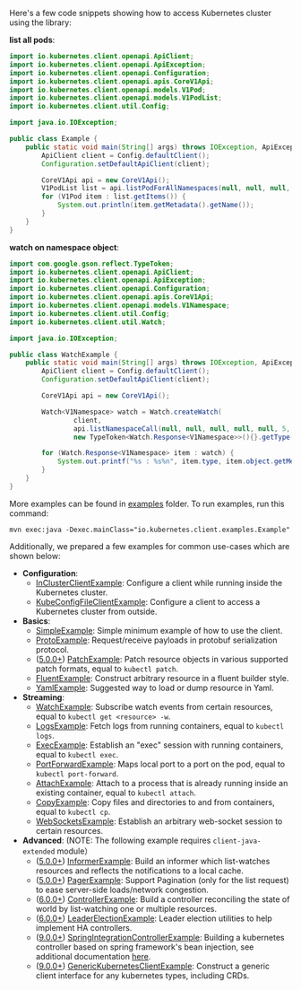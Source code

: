 Here's a few code snippets showing how to access Kubernetes cluster using the library:

__list all pods__:

```java
import io.kubernetes.client.openapi.ApiClient;
import io.kubernetes.client.openapi.ApiException;
import io.kubernetes.client.openapi.Configuration;
import io.kubernetes.client.openapi.apis.CoreV1Api;
import io.kubernetes.client.openapi.models.V1Pod;
import io.kubernetes.client.openapi.models.V1PodList;
import io.kubernetes.client.util.Config;

import java.io.IOException;

public class Example {
    public static void main(String[] args) throws IOException, ApiException{
        ApiClient client = Config.defaultClient();
        Configuration.setDefaultApiClient(client);

        CoreV1Api api = new CoreV1Api();
        V1PodList list = api.listPodForAllNamespaces(null, null, null, null, null, null, null, null, null);
        for (V1Pod item : list.getItems()) {
            System.out.println(item.getMetadata().getName());
        }
    }
}
```

__watch on namespace object__:

```java
import com.google.gson.reflect.TypeToken;
import io.kubernetes.client.openapi.ApiClient;
import io.kubernetes.client.openapi.ApiException;
import io.kubernetes.client.openapi.Configuration;
import io.kubernetes.client.openapi.apis.CoreV1Api;
import io.kubernetes.client.openapi.models.V1Namespace;
import io.kubernetes.client.util.Config;
import io.kubernetes.client.util.Watch;

import java.io.IOException;

public class WatchExample {
    public static void main(String[] args) throws IOException, ApiException{
        ApiClient client = Config.defaultClient();
        Configuration.setDefaultApiClient(client);

        CoreV1Api api = new CoreV1Api();

        Watch<V1Namespace> watch = Watch.createWatch(
                client,
                api.listNamespaceCall(null, null, null, null, null, 5, null, null, Boolean.TRUE, null, null),
                new TypeToken<Watch.Response<V1Namespace>>(){}.getType());

        for (Watch.Response<V1Namespace> item : watch) {
            System.out.printf("%s : %s%n", item.type, item.object.getMetadata().getName());
        }
    }
}
```

More examples can be found in [examples](examples) folder. To run examples, run this command:

```shell
mvn exec:java -Dexec.mainClass="io.kubernetes.client.examples.Example"
```


Additionally, we prepared a few examples for common use-cases which are shown below:
- __Configuration__:
  - [InClusterClientExample](./examples/examples-release-10/src/main/java/io/kubernetes/client/examples/InClusterClientExample.java): 
  Configure a client while running inside the Kubernetes cluster.
  - [KubeConfigFileClientExample](./examples/examples-release-10/src/main/java/io/kubernetes/client/examples/KubeConfigFileClientExample.java): 
  Configure a client to access a Kubernetes cluster from outside.
- __Basics__:
  - [SimpleExample](./examples/examples-release-10/src/main/java/io/kubernetes/client/examples/Example.java):
  Simple minimum example of how to use the client.
  - [ProtoExample](./examples/examples-release-10/src/main/java/io/kubernetes/client/examples/ProtoExample.java): 
  Request/receive payloads in protobuf serialization protocol.
  - ([5.0.0+](https://github.com/kubernetes-client/java/tree/client-java-parent-5.0.0)) [PatchExample](./examples/examples-release-10/src/main/java/io/kubernetes/client/examples/PatchExample.java): 
  Patch resource objects in various supported patch formats, equal to `kubectl patch`.
  - [FluentExample](./examples/examples-release-10/src/main/java/io/kubernetes/client/examples/FluentExample.java): 
  Construct arbitrary resource in a fluent builder style.
  - [YamlExample](./examples/examples-release-10/src/main/java/io/kubernetes/client/examples/YamlExample.java): 
  Suggested way to load or dump resource in Yaml.
- __Streaming__:
  - [WatchExample](./examples/examples-release-10/src/main/java/io/kubernetes/client/examples/WatchExample.java): 
  Subscribe watch events from certain resources, equal to `kubectl get <resource> -w`.
  - [LogsExample](./examples/examples-release-10/src/main/java/io/kubernetes/client/examples/LogsExample.java): 
  Fetch logs from running containers, equal to `kubectl logs`.
  - [ExecExample](./examples/examples-release-10/src/main/java/io/kubernetes/client/examples/ExecExample.java): 
  Establish an "exec" session with running containers, equal to `kubectl exec`.
  - [PortForwardExample](./examples/examples-release-10/src/main/java/io/kubernetes/client/examples/PortForwardExample.java): 
  Maps local port to a port on the pod, equal to `kubectl port-forward`.
  - [AttachExample](./examples/examples-release-10/src/main/java/io/kubernetes/client/examples/AttachExample.java): 
  Attach to a process that is already running inside an existing container, equal to `kubectl attach`.
  - [CopyExample](./examples/examples-release-10/src/main/java/io/kubernetes/client/examples/CopyExample.java): 
  Copy files and directories to and from containers, equal to `kubectl cp`.
  - [WebSocketsExample](./examples/examples-release-10/src/main/java/io/kubernetes/client/examples/WebSocketsExample.java): 
  Establish an arbitrary web-socket session to certain resources.
- __Advanced__: (NOTE: The following example requires `client-java-extended` module）
  - ([5.0.0+](https://github.com/kubernetes-client/java/tree/client-java-parent-5.0.0)) [InformerExample](./examples/examples-release-10/src/main/java/io/kubernetes/client/examples/InformerExample.java): 
  Build an informer which list-watches resources and reflects the notifications to a local cache.
  - ([5.0.0+](https://github.com/kubernetes-client/java/tree/client-java-parent-5.0.0)) [PagerExample](./examples/examples-release-10/src/main/java/io/kubernetes/client/examples/PagerExample.java): 
  Support Pagination (only for the list request) to ease server-side loads/network congestion.
  - ([6.0.0+](https://github.com/kubernetes-client/java/tree/client-java-parent-6.0.0)) [ControllerExample](./examples/examples-release-10/src/main/java/io/kubernetes/client/examples/ControllerExample.java): 
  Build a controller reconciling the state of world by list-watching one or multiple resources.
  - ([6.0.0+](https://github.com/kubernetes-client/java/tree/client-java-parent-6.0.0)) [LeaderElectionExample](./examples/examples-release-10/src/main/java/io/kubernetes/client/examples/LeaderElectionExample.java): 
  Leader election utilities to help implement HA controllers.
  - ([9.0.0+](https://github.com/kubernetes-client/java/tree/client-java-parent-9.0.0)) [SpringIntegrationControllerExample](./examples/examples-release-10/src/main/java/io/kubernetes/client/examples/SpringControllerExample.java): 
  Building a kubernetes controller based on spring framework's bean injection, see additional documentation [here](./docs/java-controller-tutorial-rewrite-rs-controller.md).
  - ([9.0.0+](https://github.com/kubernetes-client/java/tree/client-java-parent-9.0.0)) [GenericKubernetesClientExample](./examples/examples-release-10/src/main/java/io/kubernetes/client/examples/GenericClientExample.java): 
  Construct a generic client interface for any kubernetes types, including CRDs.

